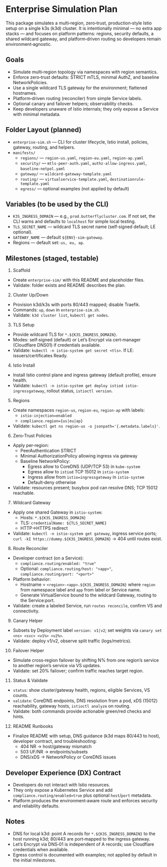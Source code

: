 # Enterprise Simulation Plan

This package simulates a multi‑region, zero‑trust, production‑style Istio setup on a single k3s (k3d) cluster. It is intentionally minimal — no extra app stacks — and focuses on platform patterns: regions, security defaults, a shared wildcard gateway, and platform‑driven routing so developers remain environment‑agnostic.

## Goals
- Simulate multi‑region topology via namespaces with region semantics.
- Enforce zero‑trust defaults: STRICT mTLS, minimal AuthZ, and baseline NetworkPolicies.
- Use a single wildcard TLS gateway for the environment; flattened hostnames.
- Platform‑driven routing (reconciler) from simple Service labels.
- Optional canary and failover helpers; observability checks.
- Keep developers unaware of Istio internals; they only expose a Service with minimal metadata.

## Folder Layout (planned)
- `enterprise-sim.sh` — CLI for cluster lifecycle, Istio install, policies, gateway, routing, and helpers.
- `manifests/`
  - `regions/` — `region-us.yaml`, `region-eu.yaml`, `region-ap.yaml`
  - `security/` — `mtls-peer-auth.yaml`, `authz-allow-ingress.yaml`, `baseline-netpol.yaml`
  - `gateway/` — `wildcard-gateway-template.yaml`
  - `routing/` — `virtualservice-template.yaml`, `destinationrule-template.yaml`
  - `egress/` — optional examples (not applied by default)

## Variables (to be used by the CLI)
- `K3S_INGRESS_DOMAIN` — e.g., `prod.butterflycluster.com`. If not set, the CLI warns and defaults to `localhost` for simple local testing.
- `TLS_SECRET_NAME` — wildcard TLS secret name (self‑signed default; LE optional).
- `GATEWAY_NAME` — default `${ENV}-sim-gateway`.
- Regions — default set: `us, eu, ap`.

## Milestones (staged, testable)

1) Scaffold
- Create `enterprise-sim/` with this README and placeholder files.
- Validate: folder exists and README describes the plan.

2) Cluster Up/Down
- Provision k3d/k3s with ports 80/443 mapped; disable Traefik.
- Commands: `up`, `down` in `enterprise-sim.sh`.
- Validate: `k3d cluster list`, `kubectl get nodes`.

3) TLS Setup
- Provide wildcard TLS for `*.${K3S_INGRESS_DOMAIN}`.
- Modes: self‑signed (default) or Let’s Encrypt via cert‑manager (Cloudflare DNS01) if credentials available.
- Validate: `kubectl -n istio-system get secret <tls>`. If LE: issuers/certificates Ready.

4) Istio Install
- Install Istio control plane and ingress gateway (default profile), ensure health.
- Validate: `kubectl -n istio-system get deploy istiod istio-ingressgateway`, rollout status, `istioctl version`.

5) Regions
- Create namespaces `region-us`, `region-eu`, `region-ap` with labels:
  - `istio-injection=enabled`
  - `compliance.region={us|eu|ap}`
- Validate: `kubectl get ns region-us -o jsonpath='{.metadata.labels}'`.

6) Zero‑Trust Policies
- Apply per‑region:
  - PeerAuthentication STRICT
  - Minimal AuthorizationPolicy allowing ingress via gateway
  - Baseline NetworkPolicy:
    - Egress allow to CoreDNS (UDP/TCP 53) in `kube-system`
    - Egress allow to `istiod` TCP 15012 in `istio-system`
    - Ingress allow from `istio=ingressgateway` in `istio-system`
    - Default‑deny otherwise
- Validate: resources present; busybox pod can resolve DNS; TCP 15012 reachable.

7) Wildcard Gateway
- Apply one shared Gateway in `istio-system`:
  - Hosts: `*.${K3S_INGRESS_DOMAIN}`
  - TLS: `credentialName: ${TLS_SECRET_NAME}`
  - HTTP→HTTPS redirect
- Validate: `kubectl -n istio-system get gateway`, ingress service ports; `curl -kI https://dummy.${K3S_INGRESS_DOMAIN}` → 404 until routes exist.

8) Route Reconciler
- Developer contract (on a Service):
  - `compliance.routing/enabled: "true"`
  - Optional: `compliance.routing/host: "<app>"`, `compliance.routing/port: "<port>"`
- Platform behavior:
  - Hostname = `<region>-<app>.${K3S_INGRESS_DOMAIN}` where `region` from namespace label and `app` from label or Service name.
  - Generate VirtualService bound to the wildcard Gateway, routing to the Service:port.
- Validate: create a labeled Service, run `routes reconcile`, confirm VS and connectivity.

9) Canary Helper
- Subsets by Deployment label `version: v1|v2`; set weights via `canary set <ns> <svc> <v1%> <v2%>`.
- Validate: deploy v1/v2, observe split traffic (logs/metrics).

10) Failover Helper
- Simulate cross‑region failover by shifting N% from one region’s service to another region’s service via VS updates.
- Validate: set 20% failover; confirm traffic reaches target region.

11) Status & Validate
- `status`: show cluster/gateway health, regions, eligible Services, VS counts.
- `validate`: CoreDNS endpoints, DNS resolution from a pod, xDS (15012) reachability, gateway hosts, `istioctl analyze` on routing.
- Validate: both commands provide actionable green/red checks and hints.

12) README Runbooks
- Finalize README with setup, DNS guidance (k3d maps 80/443 to host), developer contract, and troubleshooting:
  - 404 NR → host/gateway mismatch
  - 503 UF/NR → endpoints/subsets
  - DNS/xDS → NetworkPolicy or CoreDNS issues

## Developer Experience (DX) Contract
- Developers do not interact with Istio resources.
- They only expose a Kubernetes Service and add `compliance.routing/enabled=true` plus optional `host`/`port` metadata.
- Platform produces the environment‑aware route and enforces security and reliability defaults.

## Notes
- DNS for local k3d: point A records for `*.${K3S_INGRESS_DOMAIN}` to the host running k3d; 80/443 are port‑mapped to the ingress gateway.
- Let’s Encrypt via DNS‑01 is independent of A records; use Cloudflare credentials when available.
- Egress control is documented with examples; not applied by default in the initial milestones.
